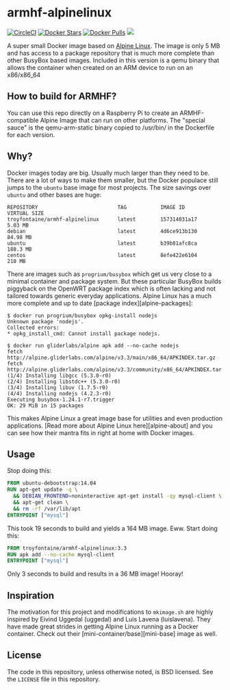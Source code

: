 # armhf-alpinelinux

[![CircleCI](https://img.shields.io/circleci/project/troyfontaine/armhf-alpinelinux/release.svg)](https://circleci.com/gh/troyfontaine/armhf-alpinelinux)
[![Docker Stars](https://img.shields.io/docker/stars/troyfontaine/armhf-alpinelinux.svg)]()
[![Docker Pulls](https://img.shields.io/docker/pulls/troyfontaine/armhf-alpinelinux.svg)]()
[![](https://images.microbadger.com/badges/version/troyfontaine/armhf-alpinelinux.svg)](http://microbadger.com/images/troyfontaine/armhf-alpinelinux "Get your own version badge on microbadger.com")


A super small Docker image based on [Alpine Linux][alpine]. The image is only 5 MB and has access to a package repository that is much more complete than other BusyBox based images.  Included in this version is a qemu binary that allows the container when created on an ARM device to run on an x86/x86_64

## How to build for ARMHF?

You can use this repo directly on a Raspberry Pi to create an ARMHF-compatible Alpine Image that can run on other platforms.  The "special sauce" is the qemu-arm-static binary copied to /usr/bin/ in the Dockerfile for each version.

## Why?

Docker images today are big. Usually much larger than they need to be. There are a lot of ways to make them smaller, but the Docker populace still jumps to the `ubuntu` base image for most projects. The size savings over `ubuntu` and other bases are huge:

```
REPOSITORY          				TAG           IMAGE ID          VIRTUAL SIZE
troyfontaine/armhf-alpinelinux   	latest        157314031a17      5.03 MB
debian              				latest        4d6ce913b130      84.98 MB
ubuntu              				latest        b39b81afc8ca      188.3 MB
centos              				latest        8efe422e6104      210 MB
```

There are images such as `progrium/busybox` which get us very close to a minimal container and package system. But these particular BusyBox builds piggyback on the OpenWRT package index which is often lacking and not tailored towards generic everyday applications. Alpine Linux has a much more complete and up to date [package index][alpine-packages]:

```console
$ docker run progrium/busybox opkg-install nodejs
Unknown package 'nodejs'.
Collected errors:
* opkg_install_cmd: Cannot install package nodejs.

$ docker run gliderlabs/alpine apk add --no-cache nodejs
fetch http://alpine.gliderlabs.com/alpine/v3.3/main/x86_64/APKINDEX.tar.gz
fetch http://alpine.gliderlabs.com/alpine/v3.3/community/x86_64/APKINDEX.tar.gz
(1/4) Installing libgcc (5.3.0-r0)
(2/4) Installing libstdc++ (5.3.0-r0)
(3/4) Installing libuv (1.7.5-r0)
(4/4) Installing nodejs (4.2.3-r0)
Executing busybox-1.24.1-r7.trigger
OK: 29 MiB in 15 packages
```

This makes Alpine Linux a great image base for utilities and even production applications. [Read more about Alpine Linux here][alpine-about] and you can see how their mantra fits in right at home with Docker images.

## Usage

Stop doing this:

```dockerfile
FROM ubuntu-debootstrap:14.04
RUN apt-get update -q \
  && DEBIAN_FRONTEND=noninteractive apt-get install -qy mysql-client \
  && apt-get clean \
  && rm -rf /var/lib/apt
ENTRYPOINT ["mysql"]
```
This took 19 seconds to build and yields a 164 MB image. Eww. Start doing this:

```dockerfile
FROM troyfontaine/armhf-alpinelinux:3.3
RUN apk add --no-cache mysql-client
ENTRYPOINT ["mysql"]
```

Only 3 seconds to build and results in a 36 MB image! Hooray!

## Inspiration

The motivation for this project and modifications to `mkimage.sh` are highly inspired by Eivind Uggedal (uggedal) and Luis Lavena (luislavena). They have made great strides in getting Alpine Linux running as a Docker container. Check out their [mini-container/base][mini-base] image as well.

## License

The code in this repository, unless otherwise noted, is BSD licensed. See the `LICENSE` file in this repository.

[alpine]: http://alpinelinux.org/
